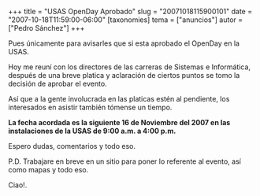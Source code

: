 +++
title = "USAS OpenDay Aprobado"
slug = "20071018115900101"
date = "2007-10-18T11:59:00-06:00"
[taxonomies]
tema = ["anuncios"]
autor = ["Pedro Sánchez"]
+++

Pues únicamente para avisarles que si esta aprobado el OpenDay en la
USAS.

Hoy me reuní con los directores de las carreras de Sistemas e
Informática, después de una breve platica y aclaración de ciertos puntos
se tomo la decisión de aprobar el evento.

Así que a la gente involucrada en las platicas estén al pendiente, los
interesados en asistir también tómense un tiempo.

**La fecha acordada es la siguiente 16 de Noviembre del 2007 en las
instalaciones de la USAS de 9:00 a.m. a 4:00 p.m.**

Espero dudas, comentarios y todo eso.

P.D. Trabajare en breve en un sitio para poner lo referente al evento,
así como mapas y todo eso.

Ciao!.

